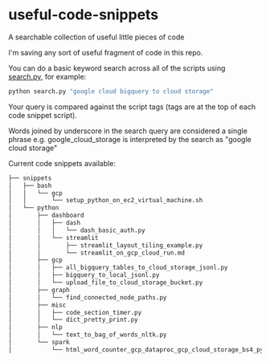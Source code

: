 # useful-code-snippets

A searchable collection of useful little pieces of code

I'm saving any sort of useful fragment of code in this repo.

You can do a basic keyword search across all of the scripts using [search.py](./search.py), for example:

```bash
python search.py "google cloud bigquery to cloud storage"
```

Your query is compared against the script tags (tags are at the top of each code snippet script).

Words joined by underscore in the search query are considered a single phrase e.g. google_cloud_storage is interpreted by the search as "google cloud storage"

Current code snippets available:

```bash
├── snippets
│   ├── bash
│   │   └── gcp
│   │       └── setup_python_on_ec2_virtual_machine.sh
│   └── python
│       ├── dashboard
│       │   ├── dash
│       │   │   └── dash_basic_auth.py
│       │   └── streamlit
│       │       ├── streamlit_layout_tiling_example.py
│       │       └── streamlit_on_gcp_cloud_run.md
│       ├── gcp
│       │   ├── all_bigquery_tables_to_cloud_storage_jsonl.py
│       │   ├── bigquery_to_local_jsonl.py
│       │   └── upload_file_to_cloud_storage_bucket.py
│       ├── graph
│       │   └── find_connected_node_paths.py
│       ├── misc
│       │   ├── code_section_timer.py
│       │   └── dict_pretty_print.py
│       ├── nlp
│       │   └── text_to_bag_of_words_nltk.py
│       └── spark
│           └── html_word_counter_gcp_dataproc_gcp_cloud_storage_bs4_pyspark.md
```
